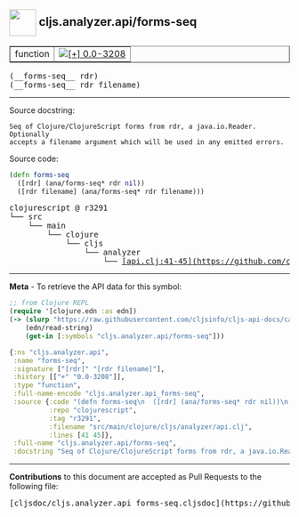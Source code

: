 ## <img width="48px" valign="middle" src="http://i.imgur.com/Hi20huC.png"> cljs.analyzer.api/forms-seq

 <table border="1">
<tr>

<td>function</td>
<td><a href="https://github.com/cljsinfo/cljs-api-docs/tree/0.0-3208"><img valign="middle" alt="[+] 0.0-3208" src="https://img.shields.io/badge/+-0.0--3208-lightgrey.svg"></a> </td>
</tr>
</table>

 <samp>
(__forms-seq__ rdr)<br>
</samp>
 <samp>
(__forms-seq__ rdr filename)<br>
</samp>

---




Source docstring:

```
Seq of Clojure/ClojureScript forms from rdr, a java.io.Reader. Optionally
accepts a filename argument which will be used in any emitted errors.
```

Source code:

```clj
(defn forms-seq
  ([rdr] (ana/forms-seq* rdr nil))
  ([rdr filename] (ana/forms-seq* rdr filename)))
```

 <pre>
clojurescript @ r3291
└── src
    └── main
        └── clojure
            └── cljs
                └── analyzer
                    └── <ins>[api.clj:41-45](https://github.com/clojure/clojurescript/blob/r3291/src/main/clojure/cljs/analyzer/api.clj#L41-L45)</ins>
</pre>


---

__Meta__ - To retrieve the API data for this symbol:

```clj
;; from Clojure REPL
(require '[clojure.edn :as edn])
(-> (slurp "https://raw.githubusercontent.com/cljsinfo/cljs-api-docs/catalog/cljs-api.edn")
    (edn/read-string)
    (get-in [:symbols "cljs.analyzer.api/forms-seq"]))
```

```clj
{:ns "cljs.analyzer.api",
 :name "forms-seq",
 :signature ["[rdr]" "[rdr filename]"],
 :history [["+" "0.0-3208"]],
 :type "function",
 :full-name-encode "cljs.analyzer.api_forms-seq",
 :source {:code "(defn forms-seq\n  ([rdr] (ana/forms-seq* rdr nil))\n  ([rdr filename] (ana/forms-seq* rdr filename)))",
          :repo "clojurescript",
          :tag "r3291",
          :filename "src/main/clojure/cljs/analyzer/api.clj",
          :lines [41 45]},
 :full-name "cljs.analyzer.api/forms-seq",
 :docstring "Seq of Clojure/ClojureScript forms from rdr, a java.io.Reader. Optionally\naccepts a filename argument which will be used in any emitted errors."}

```

---

__Contributions__ to this document are accepted as Pull Requests to the following file:

 <pre>
[cljsdoc/cljs.analyzer.api_forms-seq.cljsdoc](https://github.com/cljsinfo/cljs-api-docs/blob/master/cljsdoc/cljs.analyzer.api_forms-seq.cljsdoc)
</pre>

